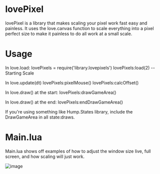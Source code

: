 # lovePixel
lovePixel is a library that makes scaling your pixel work fast easy and painless. It uses the love.canvas function to scale
everything into a pixel perfect size to make it painless to do all work at a small scale.

# Usage
In love.load:
    lovePixels = require('library.lovepixels')
    lovePixels:load(2) -- Starting Scale

In love.update(dt)
    lovePixels:pixelMouse()
    lovePixels:calcOffset()

In love.draw() at the start:
    lovePixels:drawGameArea()


In love.draw() at the end:
    lovePixels:endDrawGameArea()

If you're using something like Hump.States library, include the DrawGameArea in all state:draws.

# Main.lua
Main.lua shows off examples of how to adjust the window size live, full screen, and how scaling will just work.

![image](https://i.imgur.com/6NSUM1V.png)
